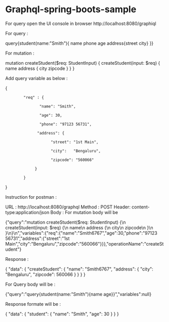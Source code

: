 # Graphql-spring-boots-sample

For query open the UI console in browser http://localhost:8080/graphiql

For query :

query{student(name:"Smith"){
 	name
  phone
  age
  address{street city}
}}

For mutation :

mutation createStudent($req: StudentInput) {
  createStudent(input: $req) {
    name
    address {
      city
      zipcode
    }
  }
}


Add query variable as below :

{

            "req" : {

                   "name": "Smith",

                   "age": 30,

                   "phone": "97123 56731",

                  "address": {

                        "street": "1st Main",

                        "city":   "Bengaluru",

                        "zipcode": "560066"

                 }

            }

}


Instruction for postman :

URL :  http://localhost:8080/graphql
Method : POST
Header: content-type:application/json
Body :
For mutation body will be

{"query":"mutation createStudent($req: StudentInput) {\n  createStudent(input: $req) {\n    name\n    address {\n      city\n      zipcode\n    }\n  }\n}\n","variables":{"req":{"name":"Smith6767","age":30,"phone":"97123 56731","address":{"street":"1st Main","city":"Bengaluru","zipcode":"560066"}}},"operationName":"createStudent"}


Response :

{
    "data": {
        "createStudent": {
            "name": "Smith6767",
            "address": {
                "city": "Bengaluru",
                "zipcode": 560066
            }
        }
    }
}

For Query body will be :

{"query":"query{student(name:\"Smith\"){name age}}","variables":null}

Response formate will be :

{
    "data": {
        "student": {
            "name": "Smith",
            "age": 30
        }
    }
}
